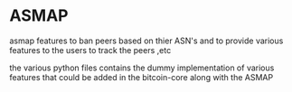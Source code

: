 # ASMAP
asmap features to ban peers based on thier ASN's and to provide various features to the users to track the peers ,etc

the various python files contains the dummy implementation of various features that could be added in the bitcoin-core along with the ASMAP
